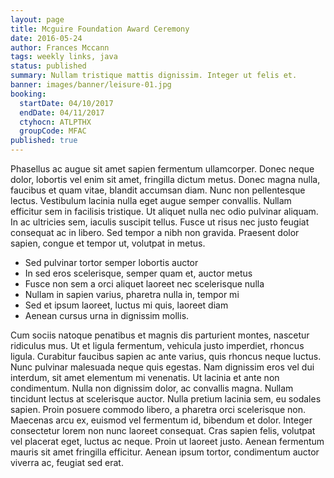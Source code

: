 ```yaml
---
layout: page
title: Mcguire Foundation Award Ceremony
date: 2016-05-24
author: Frances Mccann
tags: weekly links, java
status: published
summary: Nullam tristique mattis dignissim. Integer ut felis et.
banner: images/banner/leisure-01.jpg
booking:
  startDate: 04/10/2017
  endDate: 04/11/2017
  ctyhocn: ATLPTHX
  groupCode: MFAC
published: true
---
```

Phasellus ac augue sit amet sapien fermentum ullamcorper. Donec neque dolor, lobortis vel enim sit amet, fringilla dictum metus. Donec magna nulla, faucibus et quam vitae, blandit accumsan diam. Nunc non pellentesque lectus. Vestibulum lacinia nulla eget augue semper convallis. Nullam efficitur sem in facilisis tristique. Ut aliquet nulla nec odio pulvinar aliquam. In ac ultricies sem, iaculis suscipit tellus. Fusce ut risus nec justo feugiat consequat ac in libero. Sed tempor a nibh non gravida. Praesent dolor sapien, congue et tempor ut, volutpat in metus.

* Sed pulvinar tortor semper lobortis auctor
* In sed eros scelerisque, semper quam et, auctor metus
* Fusce non sem a orci aliquet laoreet nec scelerisque nulla
* Nullam in sapien varius, pharetra nulla in, tempor mi
* Sed et ipsum laoreet, luctus mi quis, laoreet diam
* Aenean cursus urna in dignissim mollis.

Cum sociis natoque penatibus et magnis dis parturient montes, nascetur ridiculus mus. Ut et ligula fermentum, vehicula justo imperdiet, rhoncus ligula. Curabitur faucibus sapien ac ante varius, quis rhoncus neque luctus. Nunc pulvinar malesuada neque quis egestas. Nam dignissim eros vel dui interdum, sit amet elementum mi venenatis. Ut lacinia et ante non condimentum. Nulla non dignissim dolor, ac convallis magna. Nullam tincidunt lectus at scelerisque auctor. Nulla pretium lacinia sem, eu sodales sapien. Proin posuere commodo libero, a pharetra orci scelerisque non. Maecenas arcu ex, euismod vel fermentum id, bibendum et dolor. Integer consectetur lorem non nunc laoreet consequat. Cras sapien felis, volutpat vel placerat eget, luctus ac neque. Proin ut laoreet justo. Aenean fermentum mauris sit amet fringilla efficitur. Aenean ipsum tortor, condimentum auctor viverra ac, feugiat sed erat.
